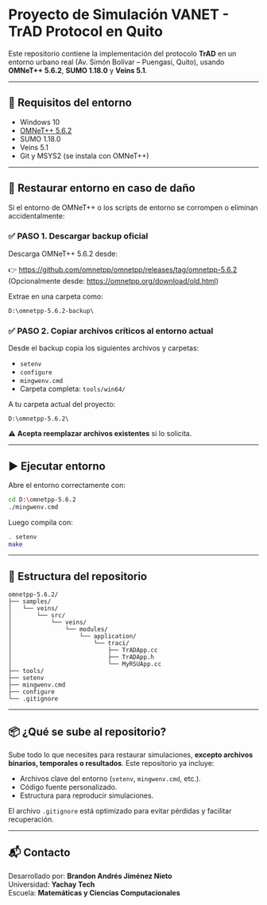 # Proyecto de Simulación VANET - TrAD Protocol en Quito

Este repositorio contiene la implementación del protocolo **TrAD** en un entorno urbano real (Av. Simón Bolívar – Puengasí, Quito), usando **OMNeT++ 5.6.2**, **SUMO 1.18.0** y **Veins 5.1**.

---

## 🔧 Requisitos del entorno

- Windows 10
- [OMNeT++ 5.6.2](https://github.com/omnetpp/omnetpp/releases/tag/omnetpp-5.6.2)
- SUMO 1.18.0
- Veins 5.1
- Git y MSYS2 (se instala con OMNeT++)

---

## 🚨 Restaurar entorno en caso de daño

Si el entorno de OMNeT++ o los scripts de entorno se corrompen o eliminan accidentalmente:

### ✅ PASO 1. Descargar backup oficial

Descarga OMNeT++ 5.6.2 desde:

👉 https://github.com/omnetpp/omnetpp/releases/tag/omnetpp-5.6.2  
(Opcionalmente desde: https://omnetpp.org/download/old.html)

Extrae en una carpeta como:

```
D:\omnetpp-5.6.2-backup\
```

### ✅ PASO 2. Copiar archivos críticos al entorno actual

Desde el backup copia los siguientes archivos y carpetas:

- `setenv`
- `configure`
- `mingwenv.cmd`
- Carpeta completa: `tools/win64/`

A tu carpeta actual del proyecto:

```
D:\omnetpp-5.6.2\
```

⚠️ **Acepta reemplazar archivos existentes** si lo solicita.

---

## ▶️ Ejecutar entorno

Abre el entorno correctamente con:

```bash
cd D:\omnetpp-5.6.2
./mingwenv.cmd
```

Luego compila con:

```bash
. setenv
make
```

---

## 📁 Estructura del repositorio

```
omnetpp-5.6.2/
├── samples/
│   └── veins/
│       └── src/
│           └── veins/
│               └── modules/
│                   └── application/
│                       └── traci/
│                           ├── TrADApp.cc
│                           ├── TrADApp.h
│                           └── MyRSUApp.cc
├── tools/
├── setenv
├── mingwenv.cmd
├── configure
└── .gitignore
```

---

## 📦 ¿Qué se sube al repositorio?

Sube todo lo que necesites para restaurar simulaciones, **excepto archivos binarios, temporales o resultados**. Este repositorio ya incluye:

- Archivos clave del entorno (`setenv`, `mingwenv.cmd`, etc.).
- Código fuente personalizado.
- Estructura para reproducir simulaciones.

El archivo `.gitignore` está optimizado para evitar pérdidas y facilitar recuperación.

---

## 📬 Contacto

Desarrollado por: **Brandon Andrés Jiménez Nieto**  
Universidad: **Yachay Tech**  
Escuela: **Matemáticas y Ciencias Computacionales**
